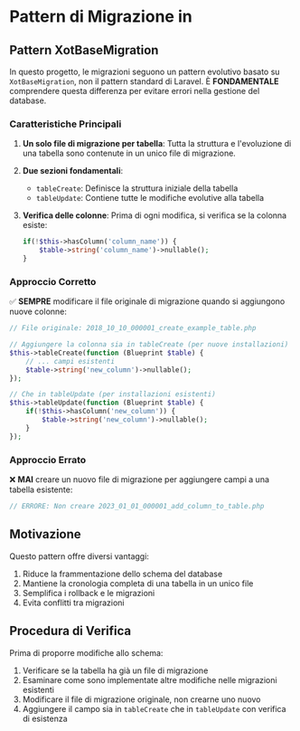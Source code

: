 # Pattern di Migrazione in <nome progetto>

## Pattern XotBaseMigration

In questo progetto, le migrazioni seguono un pattern evolutivo basato su `XotBaseMigration`, non il pattern standard di Laravel. È **FONDAMENTALE** comprendere questa differenza per evitare errori nella gestione del database.

### Caratteristiche Principali

1. **Un solo file di migrazione per tabella**: Tutta la struttura e l'evoluzione di una tabella sono contenute in un unico file di migrazione.

2. **Due sezioni fondamentali**:
   - `tableCreate`: Definisce la struttura iniziale della tabella
   - `tableUpdate`: Contiene tutte le modifiche evolutive alla tabella

3. **Verifica delle colonne**: Prima di ogni modifica, si verifica se la colonna esiste:
   ```php
   if(!$this->hasColumn('column_name')) {
       $table->string('column_name')->nullable();
   }
   ```

### Approccio Corretto

✅ **SEMPRE** modificare il file originale di migrazione quando si aggiungono nuove colonne:
```php
// File originale: 2018_10_10_000001_create_example_table.php

// Aggiungere la colonna sia in tableCreate (per nuove installazioni)
$this->tableCreate(function (Blueprint $table) {
    // ... campi esistenti
    $table->string('new_column')->nullable();
});

// Che in tableUpdate (per installazioni esistenti)
$this->tableUpdate(function (Blueprint $table) {
    if(!$this->hasColumn('new_column')) {
        $table->string('new_column')->nullable();
    }
});
```

### Approccio Errato

❌ **MAI** creare un nuovo file di migrazione per aggiungere campi a una tabella esistente:
```php
// ERRORE: Non creare 2023_01_01_000001_add_column_to_table.php
```

## Motivazione

Questo pattern offre diversi vantaggi:
1. Riduce la frammentazione dello schema del database
2. Mantiene la cronologia completa di una tabella in un unico file
3. Semplifica i rollback e le migrazioni
4. Evita conflitti tra migrazioni

## Procedura di Verifica

Prima di proporre modifiche allo schema:

1. Verificare se la tabella ha già un file di migrazione
2. Esaminare come sono implementate altre modifiche nelle migrazioni esistenti
3. Modificare il file di migrazione originale, non crearne uno nuovo
4. Aggiungere il campo sia in `tableCreate` che in `tableUpdate` con verifica di esistenza
